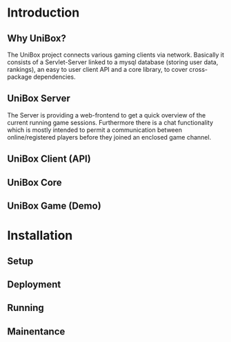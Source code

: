 

# Introduction

## Why UniBox?

The UniBox project connects various gaming clients via network. Basically it consists of a Servlet-Server linked to a mysql database (storing user data, rankings), an easy to user client API and a core library, to cover cross-package dependencies.

## UniBox Server

The Server is providing a web-frontend to get a quick overview of the current running game sessions. Furthermore there is a chat functionality which is mostly intended to permit a communication between online/registered players before they joined an enclosed game channel.

## UniBox Client (API)



## UniBox Core

## UniBox Game (Demo)

# Installation

## Setup

## Deployment

## Running

## Mainentance






